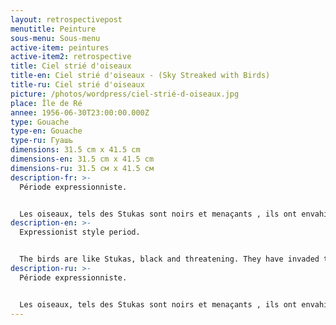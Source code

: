 ```yaml
---
layout: retrospectivepost
menutitle: Peinture
sous-menu: Sous-menu
active-item: peintures
active-item2: retrospective
title: Ciel strié d'oiseaux
title-en: Ciel strié d'oiseaux - (Sky Streaked with Birds)
title-ru: Ciel strié d'oiseaux
picture: /photos/wordpress/ciel-strié-d-oiseaux.jpg
place: Île de Ré
annee: 1956-06-30T23:00:00.000Z
type: Gouache
type-en: Gouache
type-ru: Гуашь
dimensions: 31.5 cm x 41.5 cm
dimensions-en: 31.5 cm x 41.5 cm
dimensions-ru: 31.5 см x 41.5 см
description-fr: >-
  Période expressionniste. 


  Les oiseaux, tels des Stukas sont noirs et menaçants , ils ont envahi le ciel qui explose de couleurs fulgurantes. Les cauchemars ne quittent plus les nuits du peintre.
description-en: >-
  Expressionist style period.


  The birds are like Stukas, black and threatening. They have invaded the sky which explodes with blinding colors. Nightmares never leave the painter's nights.
description-ru: >-
  Période expressionniste. 


  Les oiseaux, tels des Stukas sont noirs et menaçants , ils ont envahi le ciel qui explose de couleurs fulgurantes. Les cauchemars ne quittent plus les nuits du peintre.
---
```

